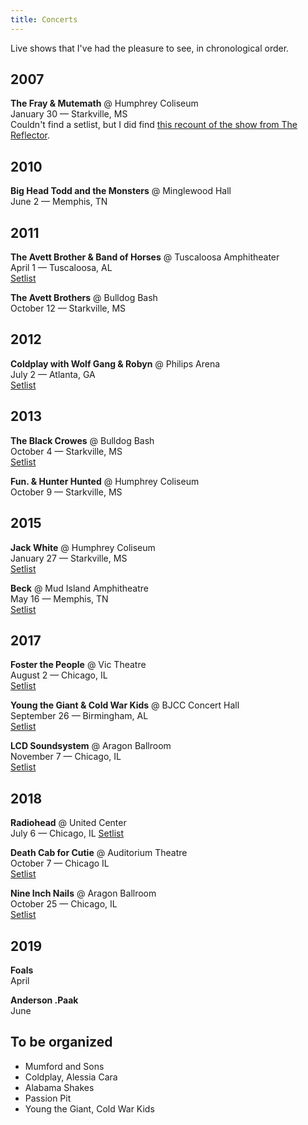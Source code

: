 ```yaml
---
title: Concerts
---
```


Live shows that I've had the pleasure to see, in chronological order. 

## 2007

**The Fray & Mutemath** @ Humphrey Coliseum  
January 30 — Starkville, MS  
Couldn't find a setlist, but I did find [this recount of the show from The Reflector](http://www.reflector-online.com/article_9d1f448e-3fb3-5c8e-a65a-e66e7d9ff0af.html).

## 2010

**Big Head Todd and the Monsters** @ Minglewood Hall  
June 2 — Memphis, TN  

## 2011

**The Avett Brother & Band of Horses** @ Tuscaloosa Amphitheater  
April 1 — Tuscaloosa, AL  
[Setlist](https://www.setlist.fm/setlist/the-avett-brothers/2011/tuscaloosa-amphitheater-tuscaloosa-al-3bd24858.html)

**The Avett Brothers** @ Bulldog Bash  
October 12 — Starkville, MS  

## 2012

**Coldplay with Wolf Gang & Robyn** @ Philips Arena  
July 2 — Atlanta, GA  
[Setlist](https://www.setlist.fm/setlist/coldplay/2012/philips-arena-atlanta-ga-13df698d.html)

## 2013

**The Black Crowes** @ Bulldog Bash  
October 4 — Starkville, MS  
[Setlist](https://www.setlist.fm/setlist/the-black-crowes/2013/mississippi-state-university-starkville-ms-73c7d645.html)

**Fun. & Hunter Hunted** @ Humphrey Coliseum  
October 9 — Starkville, MS

## 2015

**Jack White** @ Humphrey Coliseum  
January 27 — Starkville, MS  
[Setlist](https://www.setlist.fm/setlist/jack-white/2015/humphrey-coliseum-mississippi-state-university-starkville-ms-6bcaee7a.html)

**Beck** @ Mud Island Amphitheatre  
May 16 — Memphis, TN  
[Setlist](https://www.setlist.fm/setlist/beck/2015/mud-island-amphitheater-memphis-tn-5bc85f54.html)

## 2017

**Foster the People** @ Vic Theatre  
August 2 — Chicago, IL  
[Setlist](https://www.setlist.fm/setlist/foster-the-people/2017/vic-theatre-chicago-il-4be5cb5a.html)

**Young the Giant & Cold War Kids** @ BJCC Concert Hall  
September 26 — Birmingham, AL  
[Setlist](https://www.setlist.fm/setlist/young-the-giant/2017/bjcc-concert-hall-birmingham-al-4be25b3e.html)

**LCD Soundsystem** @ Aragon Ballroom  
November 7 — Chicago, IL  
[Setlist](https://www.setlist.fm/setlist/lcd-soundsystem/2017/aragon-ballroom-chicago-il-4be343e6.html)

## 2018

**Radiohead** @ United Center  
July 6 — Chicago, IL
[Setlist](https://www.setlist.fm/setlist/radiohead/2018/united-center-chicago-il-7bea6a40.html)

**Death Cab for Cutie** @ Auditorium Theatre  
October  7 — Chicago IL  
[Setlist](https://www.setlist.fm/setlist/death-cab-for-cutie/2018/auditorium-theatre-chicago-il-be95d52.html)

**Nine Inch Nails** @ Aragon Ballroom  
October 25 — Chicago, IL  
[Setlist](https://www.setlist.fm/setlist/nine-inch-nails/2018/aragon-ballroom-chicago-il-2b96c092.html)

## 2019

**Foals**  
April

**Anderson .Paak**  
June


## To be organized

- Mumford and Sons
- Coldplay, Alessia Cara
- Alabama Shakes
- Passion Pit
- Young the Giant, Cold War Kids